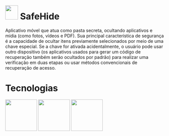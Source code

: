 # <img height="45" width="40" src="https://github.com/JPedro759/SafeHide/assets/77515431/e96c0538-663a-47b3-ad41-86636786052f"> SafeHide


Aplicativo móvel que atua como pasta secreta, ocultando aplicativos e mídia (como fotos, vídeos e PDF). Sua principal característica de segurança é a capacidade de ocultar itens previamente selecionados por meio de uma chave especial.
Se a chave for ativada acidentalmente, o usuário pode usar outro dispositivo (os aplicativos usados para gerar um código de recuperação também serão ocultados por padrão) para realizar uma verificação em duas etapas ou 
usar métodos convencionais de recuperação de acesso.

# Tecnologias
<div>
  <img align="center" height="100" width="100" src="https://cdn.jsdelivr.net/gh/devicons/devicon@latest/icons/kotlin/kotlin-original.svg" /> 
  <img align="center" height="100" width="100" src="https://cdn.jsdelivr.net/gh/devicons/devicon@latest/icons/firebase/firebase-original-wordmark.svg" />
  <img align="center" height="100" width="100" src="https://github.com/JPedro759/SafeHide/assets/77515431/c7eb6dc7-c630-4087-a4c8-56aec0441f33">
      
</div>
